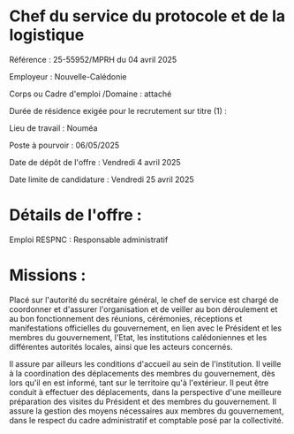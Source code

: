 # Chef du service du protocole et de la logistique

Référence : 25-55952/MPRH du 04 avril 2025

Employeur : Nouvelle-Calédonie

Corps ou Cadre d'emploi /Domaine : attaché

Durée de résidence exigée pour le recrutement sur titre (1) :

Lieu de travail : Nouméa

Poste à pourvoir : 06/05/2025

Date de dépôt de l'offre : Vendredi 4 avril 2025

Date limite de candidature : Vendredi 25 avril 2025

# Détails de l'offre :

Emploi RESPNC : Responsable administratif

# Missions :

Placé sur l'autorité du secrétaire général, le chef de service est chargé de coordonner et d'assurer l'organisation et de veiller au bon déroulement et au bon fonctionnement des réunions, cérémonies, réceptions et manifestations officielles du gouvernement, en lien avec le Président et les membres du gouvernement, l'Etat, les institutions calédoniennes et les différentes autorités locales, ainsi que les acteurs concernés.

Il assure par ailleurs les conditions d'accueil au sein de l'institution. Il veille à la coordination des déplacements des membres du gouvernement, dès lors qu'il en est informé, tant sur le territoire qu'à l'extérieur. Il peut être conduit à effectuer des déplacements, dans la perspective d'une meilleure préparation des visites du Président et des membres du gouvernement. Il assure la gestion des moyens nécessaires aux membres du gouvernement, dans le respect du cadre administratif et comptable posé par la collectivité.